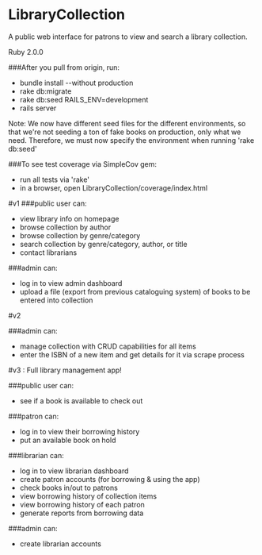 LibraryCollection
=================

A public web interface for patrons to view and search a library collection.

Ruby 2.0.0

###After you pull from origin, run:
 - bundle install --without production
 - rake db:migrate
 - rake db:seed RAILS_ENV=development
 - rails server

 Note: We now have different seed files for the different environments, so that we're not seeding a ton of fake books on production, only what we need. Therefore, we must now specify the environment when running 'rake db:seed'

###To see test coverage via SimpleCov gem:
  - run all tests via 'rake'
  - in a browser, open LibraryCollection/coverage/index.html


#v1
###public user can:

 - view library info on homepage
 - browse collection by author
 - browse collection by genre/category
 - search collection by genre/category, author, or title
 - contact librarians

###admin can:

 - log in to view admin dashboard
 - upload a file (export from previous cataloguing system) of books to be entered into collection


#v2

###admin can:

 - manage collection with CRUD capabilities for all items
 - enter the ISBN of a new item and get details for it via scrape process


#v3 : Full library management app!

###public user can:

 - see if a book is available to check out

###patron can:

 - log in to view their borrowing history
 - put an available book on hold

###librarian can:

 - log in to view librarian dashboard
 - create patron accounts (for borrowing & using the app)
 - check books in/out to patrons
 - view borrowing history of collection items
 - view borrowing history of each patron
 - generate reports from borrowing data

###admin can:

 - create librarian accounts

